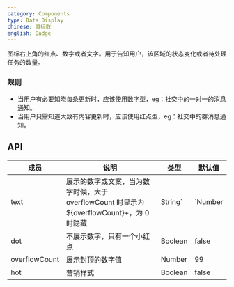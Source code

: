 ```yaml
---
category: Components
type: Data Display
chinese: 徽标数
english: Badge
---
```



图标右上角的红点、数字或者文字。用于告知用户，该区域的状态变化或者待处理任务的数量。


### 规则
- 当用户有必要知晓每条更新时，应该使用数字型，eg：社交中的一对一的消息通知。
- 当用户只需知道大致有内容更新时，应该使用红点型，eg：社交中的群消息通知。


## API

| 成员        | 说明           | 类型      | 默认值       |
|------------|----------------|--------------------|--------------|
| text       | 展示的数字或文案，当为数字时候，大于 overflowCount 时显示为 ${overflowCount}+，为 0 时隐藏     |   String`|`Number   |   -  |
| dot   | 不展示数字，只有一个小红点   |   Boolean    |  false  |
| overflowCount       | 展示封顶的数字值  | Number | 99|
| hot       | 营销样式  | Boolean | false |
